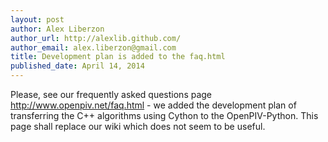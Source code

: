 ```yaml
---
layout: post
author: Alex Liberzon
author_url: http://alexlib.github.com/
author_email: alex.liberzon@gmail.com
title: Development plan is added to the faq.html
published_date: April 14, 2014
---
```


Please, see our frequently asked questions page <http://www.openpiv.net/faq.html> - we added the development plan of transferring the C++ algorithms using Cython to the OpenPIV-Python. This page shall replace our wiki which does not seem to be useful.








